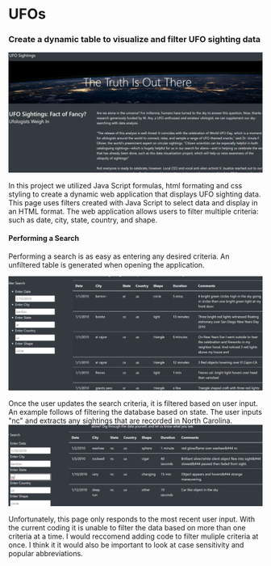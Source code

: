 # UFOs

### Create a dynamic table to visualize and filter UFO sighting data
![UFOstopOfWebpage](https://github.com/lindseyasterman/UFOs/blob/85817f5d6bcdd315b68e282325b1aa6b2fcd0e43/static/images/topOfWebpage.png)

In this project we utilized Java Script formulas, html formating and css styling to create a dynamic web application that displays UFO sighting data.  This page uses filters created with Java Script to select data and display in an HTML format.  The web application allows users to filter multiple criteria: such as date, city, state, country, and shape.

#### Performing a Search
Performing a search is as easy as entering any desired criteria. An unfiltered table is generated when opening the application.  

![unfilteredData](https://github.com/lindseyasterman/UFOs/blob/main/static/images/unfilteredData.png)

Once the user updates the search criteria, it is filtered based on user input.  An example follows of filtering the database based on state.  The user inputs "nc" and extracts any sightings that are recorded in North Carolina.
![filteredByNC](https://github.com/lindseyasterman/UFOs/blob/main/static/images/filteredByNC.png)

Unfortunately, this page only responds to the most recent user input.  With the current coding it is unable to filter the data based on more than one criteria at a time.  I would reccomend adding code to filter muliple criteria at once.  I think it it would also be important to look at case sensitivity and popular abbreviations.


